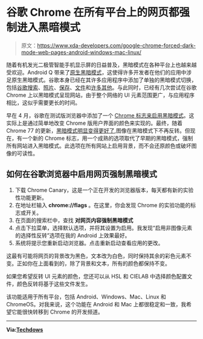 # 谷歌 Chrome 在所有平台上的网页都强制进入黑暗模式

> 原文：<https://www.xda-developers.com/google-chrome-forced-dark-mode-web-pages-android-windows-mac-linux/>

随着有机发光二极管智能手机显示屏的日益普及，黑暗模式在各种平台上也越来越受欢迎。Android Q 带来了[原生黑暗模式](https://www.xda-developers.com/android-q-toggle-dark-theme/)，这使得许多开发者在他们的应用中涉足原生黑暗模式。谷歌本身已经在其许多应用程序中添加了单独的黑暗模式切换，包括[谷歌搜索](https://www.xda-developers.com/google-app-dark-theme-search-discover/)、[照片](https://www.xda-developers.com/google-photos-dark-theme-roll-out/)、[保存](https://www.xda-developers.com/google-keep-notes-dark-mode/)、[文件](https://www.xda-developers.com/files-by-google-dark-theme/)和[许多其他](https://www.xda-developers.com/tag/dark-theme/)。与此同时，已经有几次尝试在谷歌 Chrome 上以黑暗模式呈现网站，由于整个网络的 UI 元素范围更广，与应用程序相比，这似乎需要更长的时间。

早在 4 月，谷歌在测试版浏览器中添加了一个 [Chrome 标志来启用黑暗模式](https://www.xda-developers.com/google-chrome-android-dark-mode/)。这实际上是通过简单地改变 Chrome 版用户界面的颜色来实现的。最终，随着 Chrome 77 的更新，[黑暗模式明显变得更好了](https://www.xda-developers.com/google-chrome-77-improves-dark-mode-web-pages/),图像在黑暗模式下不再反转。但现在，有一个新的 Chrome 标志，用一个成熟的选项取代了早期的黑暗模式，强制所有网站进入黑暗模式。此选项在所有网站上启用背景，而不会还原颜色或破坏图像的可读性。

## 如何在谷歌浏览器中启用网页强制黑暗模式

1.  下载 Chrome Canary，这是一个正在开发的浏览器版本，每天都有新的实验性功能更新。
2.  在地址栏输入 **chrome://flags** 。在这里，你会发现 Chrome 的实验功能的标志或开关。
3.  在页面的搜索栏中，查找 ****对网页内容强制黑暗模式****
4.  点击下拉菜单，选择默认选项，并将其设置为启用。我发现“启用非图像元素的选择性反转”选项在我的 Android 上效果最好。
5.  系统将提示您重新启动浏览器。点击重新启动查看应用的更改。

这最有可能将网页的背景改为黑色，文本改为白色，同时保持其余的彩色元素不变。正如你在上面看到的，除了背景和文本，所有的颜色都保持不变。

如果您希望反转 UI 元素的颜色，您还可以从 HSL 和 CIELAB 中选择颜色配置文件，颜色反转将基于这些文件发生。

该功能适用于所有平台，包括 Android、Windows、Mac、Linux 和 ChromeOS。对我来说，这个功能在 Android 和 Mac 上都很稳定和一致，我希望它能很快转移到 Chrome 的开发频道。

* * *

**Via:[Techdows](https://techdows.com/2019/08/force-dark-mode-for-web-in-chrome-canary-on-desktop.html)**